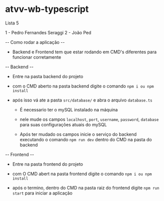 # atvv-wb-typescript
Lista 5

1 - Pedro Fernandes Seraggi
2 - João Ped


-- Como rodar a aplicação --
  - Backend e Frontend tem que estar rodando em CMD's diferentes para funcionar corretamente 

-- Backend --
  - Entre na pasta backend do projeto
  - com o CMD aberto na pasta backend digite o comando `npm i ou npm install` 

- após isso vá ate a pasta `src/database/` e abra o arquivo `database.ts`

  - É necessario ter o mySQL instalado na máquina

  - nele mude os campos `localhost`, `port`, `username`, `password`, `database` para suas configurações atuais do mySQL
  
  - Após ter mudado os campos inicie o serviço do backend executando o comando `npm run dev` dentro do CMD na pasta do backend

-- Frontend --

  - Entre na pasta frontend do projeto

  - com O CMD abert na pasta frontend digite o comando `npm i ou npm install` 

  - após o termino, dentro do CMD na pasta raiz do frontend digite `npm run start` para iniciar a aplicação
